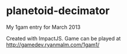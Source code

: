 planetoid-decimator
===================

My 1gam entry for March 2013

Created with ImpactJS. Game can be played at http://gamedev.ryanmalm.com/1gam1/
